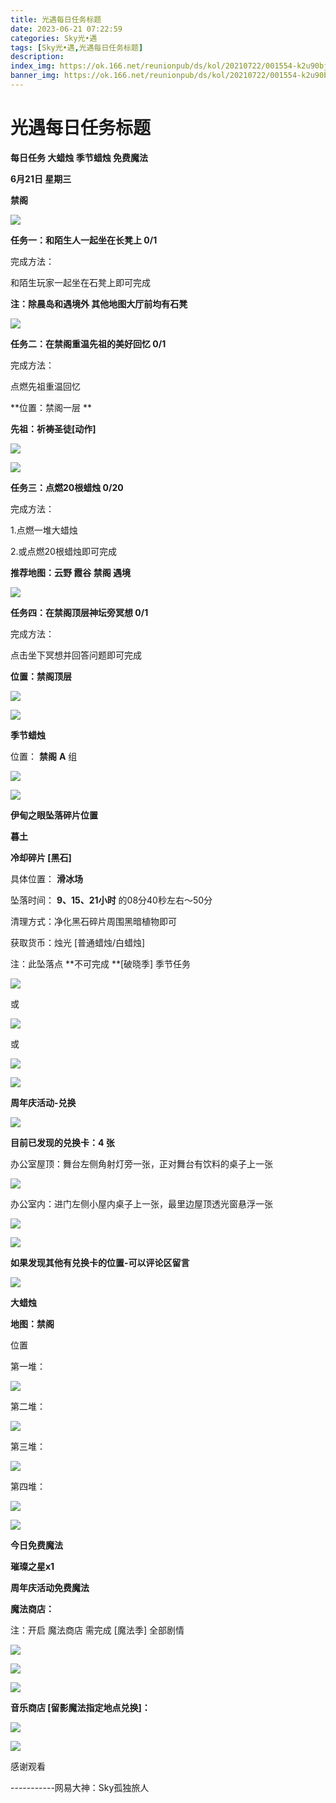 ```yaml
---
title: 光遇每日任务标题
date: 2023-06-21 07:22:59
categories: Sky光•遇
tags: [Sky光•遇,光遇每日任务标题]
description: 
index_img: https://ok.166.net/reunionpub/ds/kol/20210722/001554-k2u90bj7ay.png?imageView&thumbnail=600x0&type=jpg
banner_img: https://ok.166.net/reunionpub/ds/kol/20210722/001554-k2u90bj7ay.png?imageView&thumbnail=600x0&type=jpg
---
```

# 光遇每日任务标题
**每日任务 大蜡烛 季节蜡烛 免费魔法**

 **6月21日 星期三**

 **禁阁**

![](https://img.166.net/reunionpub/ds/kol/20230621/002013-9fdkgqu0a2.jpg)

 **任务一：和陌生人一起坐在长凳上 0/1**

完成方法：

和陌生玩家一起坐在石凳上即可完成

 **注：除晨岛和遇境外 其他地图大厅前均有石凳**

![](https://img.166.net/reunionpub/ds/kol/20230621/000445-3c8ghr6ajy.jpg)

 **任务二：在禁阁重温先祖的美好回忆 0/1**

完成方法：

点燃先祖重温回忆

 **位置：禁阁一层  **

 **先祖：祈祷圣徒[动作]**

![](https://img.166.net/reunionpub/ds/kol/20230621/000512-mfo9brykis.jpeg)

![](https://img.166.net/reunionpub/ds/kol/20230621/000527-6s7oh5sfp1.jpeg)

 **任务三：点燃20根蜡烛 0/20**

完成方法：

1.点燃一堆大蜡烛

2.或点燃20根蜡烛即可完成

 **推荐地图：云野 霞谷 禁阁 遇境**

![](https://img.166.net/reunionpub/ds/kol/20230621/000606-zbuf0csj7l.jpg)

 **任务四：在禁阁顶层神坛旁冥想 0/1**

完成方法：

点击坐下冥想并回答问题即可完成

 **位置：禁阁顶层**

![](https://img.166.net/reunionpub/ds/kol/20230621/000618-em1ngcsfl4.jpg)

![](https://img.166.net/reunionpub/ds/kol/20230502/053253-tkp31d0r2j.png)

 **季节蜡烛**

位置： **禁阁**   **A** 组

![](https://img.166.net/reunionpub/ds/kol/20230621/000946-uf3sl1d4q5.png)

![](https://img.166.net/reunionpub/ds/kol/20230501/003537-boqnslm12s.png)

 **伊甸之眼坠落碎片位置**

 **暮土**

 **冷却碎片 [黑石]**

具体位置： **滑冰场**

坠落时间： **9、15、21小时** 的08分40秒左右～50分

清理方式：净化黑石碎片周围黑暗植物即可

获取货币：烛光 [普通蜡烛/白蜡烛]

注：此坠落点 **不可完成  **[破晓季] 季节任务

![](https://img.166.net/reunionpub/ds/kol/20230621/001143-wg3n6sfjv1.png)

或

![](https://img.166.net/reunionpub/ds/kol/20230621/001153-sgwsznp02o.jpeg)

或

![](https://img.166.net/reunionpub/ds/kol/20230621/001232-d1gcjo35tp.png)

![](https://img.166.net/reunionpub/ds/kol/20230501/003537-boqnslm12s.png)

 **周年庆活动-兑换**

![](https://img.166.net/reunionpub/ds/kol/20230621/022335-124cegji5h.jpg)

 **目前已发现的兑换卡：4 张**

办公室屋顶：舞台左侧角射灯旁一张，正对舞台有饮料的桌子上一张

![](https://img.166.net/reunionpub/ds/kol/20230621/031531-v2k7irmbgt.jpg)

办公室内：进门左侧小屋内桌子上一张，最里边屋顶透光窗悬浮一张

![](https://img.166.net/reunionpub/ds/kol/20230621/031547-ekv94r6dfu.jpg)

![](https://img.166.net/reunionpub/ds/kol/20230621/031558-u6zanmoykd.jpg)

 **如果发现其他有兑换卡的位置-可以评论区留言**

![](https://img.166.net/reunionpub/ds/kol/20230501/003537-boqnslm12s.png)

 **大蜡烛**

 **地图：禁阁**

位置

第一堆：

![](https://img.166.net/reunionpub/ds/kol/20230621/001524-8ygk975tfq.jpeg)

第二堆：

![](https://img.166.net/reunionpub/ds/kol/20230621/001531-9dljbs2m47.jpeg)

第三堆：

![](https://img.166.net/reunionpub/ds/kol/20230621/001539-e9jsf5lga4.jpeg)

第四堆：

![](https://img.166.net/reunionpub/ds/kol/20230621/001549-wz50mdiogb.jpeg)

![](https://img.166.net/reunionpub/ds/kol/20221018/100256-wzutnocka0.png)

 **今日免费魔法**

 **璀璨之星x1**

 **周年庆活动免费魔法**

 **魔法商店：**

注：开启 魔法商店 需完成 [魔法季] 全部剧情

![](https://img.166.net/reunionpub/ds/kol/20221018/100559-oibznvdtus.png)

![](https://img.166.net/reunionpub/ds/kol/20230621/001421-4yikssmp1b.jpeg)

![](https://img.166.net/reunionpub/ds/kol/20230621/022455-efjp2306hd.jpeg)

 **音乐商店 [留影魔法指定地点兑换]：**

![](https://img.166.net/reunionpub/ds/kol/20230618/235906-zhlvsti4pk.jpeg)

![](https://img.166.net/reunionpub/ds/kol/20230502/235738-ls601349yq.png)

感谢观看

\-----------网易大神：Sky孤独旅人

